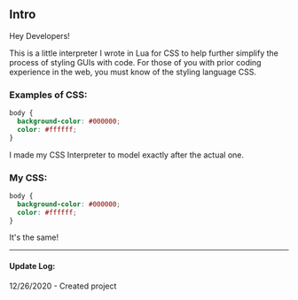 ## Intro

Hey Developers!

This is a little interpreter I wrote in Lua for CSS to help further simplify the process of styling GUIs with code. For those of you with prior coding experience in the web, you must know of the styling language CSS.

### Examples of CSS:
```css
body {
  background-color: #000000;
  color: #ffffff;
}
```

I made my CSS Interpreter to model exactly after the actual one.

### My CSS:
```css
body {
  background-color: #000000;
  color: #ffffff;
}
```

It's the same!

---------------------------------------------------

#### Update Log:
12/26/2020 - Created project
